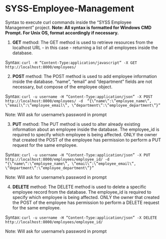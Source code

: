 # SYSS-Employee-Management
Syntax to execute curl commands inside the “SYSS Employee Management” project. 
**Note: All syntax is formatted for Windows CMD Prompt. For Unix OS, format accordingly if necessary.**

1) **GET** method: The GET method is used to retrieve resources from the localhost URL - in this case - returning
a list of all employees inside the database.

Syntax:
```curl -H “Content-Type:application/javascript” -X GET http://localhost:8000/employees/```

2) **POST** method: The POST method is used to add employee information inside the database. “name”, “email” and
“department” fields are not necessary, but compose of the employee object. 

Syntax:
```curl -u username -H “Content-Type:application/json” -X POST http://localhost:8000/employees/ -d  “{\“name\”:\”employee_name\”, \“email\”:\”employee_email\”, \“department\”:\”employee_department\”}”```

Note: Will ask for username’s password in prompt

3) **PUT** method: The PUT method is used to alter already existing information about an employee inside the
database. The employee_id is required to specify which employee is being affected. ONLY the owner that
created the POST of the employee has permission to perform a PUT request for the same employee.

Syntax:
```curl -u username -H “Content-Type:application/json” -X PUT http://localhost:8000/employees/employee_id/ -d  “{\“name\”:\”employee_name\”, \“email\”:\”employee_email\”, \“department\”:\”employee_department\”}”```

Note: Will ask for username’s password in prompt

4) **DELETE** method: The DELETE method is used to delete a specific employee record from the database. The
employee_id is required to specify which employee is being affected. ONLY the owner that created the POST
of the employee has permission to perform a DELETE request for the same employee.

Syntax:
```curl -u username -H “Content-Type:application/json” -X DELETE http://localhost:8000/employees/employee_id/```

Note: Will ask for username’s password in prompt
